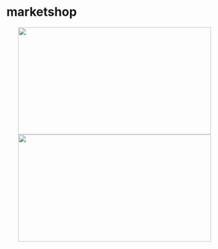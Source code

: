 # marketshop






<div align="center" display="inline">
<img width="450" height="250" src="https://res.cloudinary.com/pabcode/image/upload/v1673879725/onTheCode/Captura_de_pantalla_2023-01-16_143333_pnzez4.png"></img>
<img width="450" height="250" src="https://res.cloudinary.com/pabcode/image/upload/v1673879727/onTheCode/Captura_de_pantalla_2023-01-16_143442_eeqgev.png"></img>
</div>
